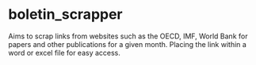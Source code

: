 # boletin_scrapper
Aims to scrap links from websites such as the OECD, IMF, World Bank for papers and other publications for a given month. Placing the link within a word or excel file for easy access. 
